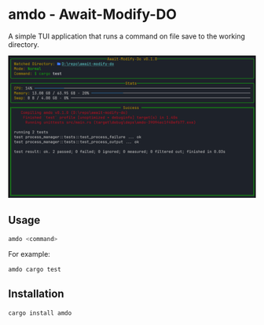 # amdo - Await-Modify-DO

A simple TUI application that runs a command on file save to the working directory.

![amdo](./docs/screenshot.png)

## Usage

```bash
amdo <command>
```

For example:

```bash
amdo cargo test
```

## Installation

```bash
cargo install amdo
```

